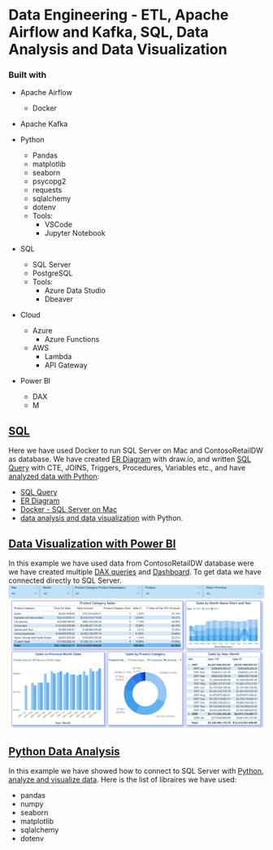 # Data Engineering - ETL, Apache Airflow and Kafka, SQL, Data Analysis and Data Visualization

### Built with

+ Apache Airflow
  + Docker

+ Apache Kafka

+ Python
  + Pandas
  + matplotlib
  + seaborn
  + psycopg2
  + requests
  + sqlalchemy
  + dotenv
  + Tools:
    + VSCode
    + Jupyter Notebook

+ SQL
	+ SQL Server
	+ PostgreSQL
  + Tools:
	  + Azure Data Studio
	  + Dbeaver

+ Cloud
  + Azure
    + Azure Functions 
  + AWS
    + Lambda
    + API Gateway

+ Power BI
  + DAX
  + M


## [SQL](/BD)
Here we have used Docker to run SQL Server on Mac and ContosoRetailDW as database. We have created [ER Diagram](/DB/ER%20Diagram/) with draw.io, and written [SQL Query](/DB/SQL%20Query/) with CTE, JOINS, Triggers, Procedures, Variables etc., and have [analyzed data with Python](/DB/Analytics/Python/): 
+ [SQL Query](/DB/SQL%20Query/)
+ [ER Diagram](/DB/ER%20Diagram/)
+ [Docker - SQL Server on Mac](/DB/Docker/)
+ [data analysis and data visualization](/DB/Analytics/Python/) with Python.

## [Data Visualization with Power BI](/PowerBI)
In this example we have used data from ContosoRetailDW database were we have created multiple [DAX queries](/PowerBI/DAX.txt) and [Dashboard](PowerBI/Dashboard.png). To get data we have connected directly to SQL Server.
<img src="PowerBI/Dashboard.png" alt="Contosodb Dashboard" title="Contosodb Dashboard">

## [Python Data Analysis](/DB/Analytics/Python/)
In this example we have showed how to connect to SQL Server with [Python, analyze and visualize data](DB/Analytics/Python/). Here is the list of libraires we have used:
 + pandas
 + numpy
 + seaborn
 + matplotlib
 + sqlalchemy
 + dotenv
